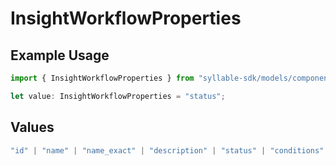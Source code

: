# InsightWorkflowProperties

## Example Usage

```typescript
import { InsightWorkflowProperties } from "syllable-sdk/models/components";

let value: InsightWorkflowProperties = "status";
```

## Values

```typescript
"id" | "name" | "name_exact" | "description" | "status" | "conditions" | "insight_tool_ids" | "updated_at"
```